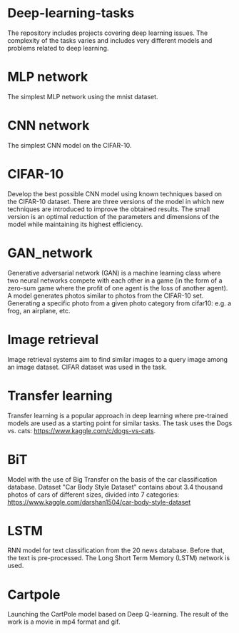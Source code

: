 # Deep-learning-tasks

The repository includes projects covering deep learning issues. The complexity of the tasks varies and includes very different models and problems related to deep learning.

# MLP network

The simplest MLP network using the mnist dataset.

# CNN network

The simplest CNN model on the CIFAR-10.

# CIFAR-10

Develop the best possible CNN model using known techniques based on the CIFAR-10 dataset. There are three versions of the model in which new techniques are introduced to improve the obtained results. The small version is an optimal reduction of the parameters and dimensions of the model while maintaining its highest efficiency. 

# GAN_network

Generative adversarial network (GAN) is a machine learning class where two neural networks compete with each other in a game (in the form of a zero-sum game where the profit of one agent is the loss of another agent). A model generates photos similar to photos from the CIFAR-10 set. Generating a specific photo from a given photo category from cifar10: e.g. a frog, an airplane, etc.

# Image retrieval

Image retrieval systems aim to find similar images to a query image among an image dataset. CIFAR dataset was used in the task.

# Transfer learning

Transfer learning is a popular approach in deep learning where pre-trained models are used as a starting point for similar tasks. The task uses the Dogs vs. cats: https://www.kaggle.com/c/dogs-vs-cats.

# BiT

Model with the use of Big Transfer on the basis of the car classification database. Dataset "Car Body Style Dataset" contains about 3.4 thousand photos of cars of different sizes, divided into 7 categories: https://www.kaggle.com/darshan1504/car-body-style-dataset

# LSTM

RNN model for text classification from the 20 news database. Before that, the text is pre-processed. The Long Short Term Memory (LSTM) network is used.

# Cartpole

Launching the CartPole model based on Deep Q-learning. The result of the work is a movie in mp4 format and gif.







